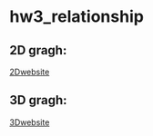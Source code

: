 # hw3_relationship
<h2>2D gragh: </h2>
<a href="https://shiro-wang.github.io/hw3_relationship/nx.html">
  <span>2Dwebsite</span>
</a>
<h2>3D gragh: </h3>
<a href="https://shiro-wang.github.io/hw3_relationship/final_test1.html">
  <span>3Dwebsite</span>
</a>
